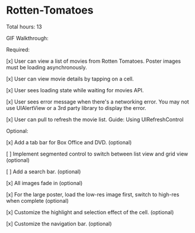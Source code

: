 # Rotten-Tomatoes

Total hours: 13

GIF Walkthrough:


Required:

[x] User can view a list of movies from Rotten Tomatoes. Poster images must be loading asynchronously.

[x] User can view movie details by tapping on a cell.

[x] User sees loading state while waiting for movies API.

[x] User sees error message when there's a networking error. You may not use UIAlertView or a 3rd party library to display the error. 

[x] User can pull to refresh the movie list. Guide: Using UIRefreshControl

Optional:

[x] Add a tab bar for Box Office and DVD. (optional)

[ ] Implement segmented control to switch between list view and grid view (optional)

[ ] Add a search bar. (optional)

[x] All images fade in (optional)

[x] For the large poster, load the low-res image first, switch to high-res when complete (optional)

[x] Customize the highlight and selection effect of the cell. (optional)

[x] Customize the navigation bar. (optional)
